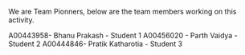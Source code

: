We are Team Pionners, below are the team members working on this activity.

A00443958- Bhanu Prakash - Student 1
A00456020 - Parth Vaidya - Student 2
A00444846- Pratik Katharotia - Student 3
